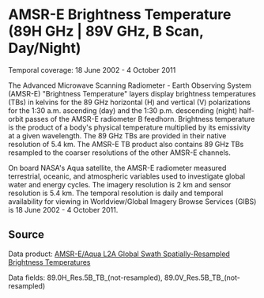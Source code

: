 # AMSR-E Brightness Temperature (89H GHz | 89V GHz, B Scan, Day/Night)
Temporal coverage: 18 June 2002 - 4 October 2011

The Advanced Microwave Scanning Radiometer - Earth Observing System (AMSR-E) "Brightness Temperature" layers display brightness temperatures (TBs) in kelvins for the 89 GHz horizontal (H) and vertical (V) polarizations for the 1:30 a.m. ascending (day) and the 1:30 p.m. descending (night) half-orbit passes of the AMSR-E radiometer B feedhorn. Brightness temperature is the product of a body's physical temperature multiplied by its emissivity at a given wavelength. The 89 GHz TBs are provided in their native resolution of 5.4 km.  The AMSR-E TB product also contains 89 GHz TBs resampled to the coarser resolutions of the other AMSR-E channels.

On board NASA's Aqua satellite, the AMSR-E radiometer measured terrestrial, oceanic, and atmospheric variables used to investigate global water and energy cycles. The imagery resolution is 2 km and sensor resolution is 5.4 km. The temporal resolution is daily and temporal availability for viewing in Worldview/Global Imagery Browse Services (GIBS) is 18 June 2002 - 4 October 2011.

## Source
Data product: [AMSR-E/Aqua L2A Global Swath Spatially-Resampled Brightness Temperatures](http://nsidc.org/data/ae_l2a)

Data fields: 89.0H_Res.5B_TB_(not-resampled), 89.0V_Res.5B_TB_(not-resampled)
